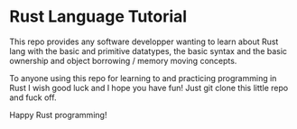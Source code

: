 # Rust Language Tutorial

This repo provides any software developper wanting to learn about Rust lang with the basic and primitive datatypes, the basic syntax and the basic ownership and object borrowing / memory moving concepts.

To anyone using this repo for learning to and practicing programming in Rust I wish good luck and I hope you have fun! Just git clone this little repo and fuck off.

Happy Rust programming!